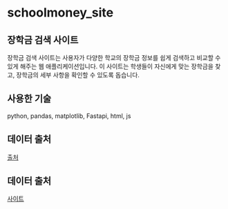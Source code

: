 # schoolmoney_site

## 장학금 검색 사이트

장학금 검색 사이트는 사용자가 다양한 학교의 장학금 정보를 쉽게 검색하고 비교할 수 있게 해주는 웹 애플리케이션입니다. 이 사이트는 학생들이 자신에게 맞는 장학금을 찾고, 장학금의 세부 사항을 확인할 수 있도록 돕습니다.

## 사용한 기술

python, pandas, matplotlib, Fastapi, html, js

## 데이터 출처

[출처](https://github.com/janyoungjin/scholarshipData)

## 데이터 출처

[사이트](https://schoolmoney-site.onrender.com)
